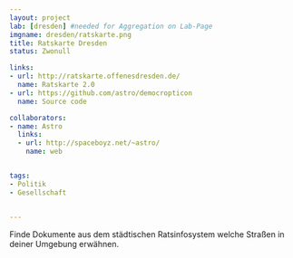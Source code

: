 ```yaml
---
layout: project
lab: [dresden] #needed for Aggregation on Lab-Page
imgname: dresden/ratskarte.png
title: Ratskarte Dresden
status: Zwonull

links:
- url: http://ratskarte.offenesdresden.de/
  name: Ratskarte 2.0
- url: https://github.com/astro/democropticon
  name: Source code

collaborators:
- name: Astro
  links:
  - url: http://spaceboyz.net/~astro/
    name: web


tags:
- Politik
- Gesellschaft


---
```


Finde Dokumente aus dem städtischen Ratsinfosystem welche Straßen in
deiner Umgebung erwähnen.
